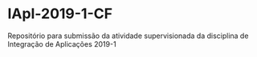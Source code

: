# IApl-2019-1-CF
Repositório para submissão da atividade supervisionada da disciplina de Integração de Aplicações 2019-1
